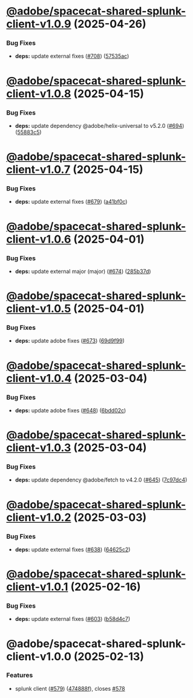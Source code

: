 # [@adobe/spacecat-shared-splunk-client-v1.0.9](https://github.com/adobe/spacecat-shared/compare/@adobe/spacecat-shared-splunk-client-v1.0.8...@adobe/spacecat-shared-splunk-client-v1.0.9) (2025-04-26)


### Bug Fixes

* **deps:** update external fixes ([#708](https://github.com/adobe/spacecat-shared/issues/708)) ([57535ac](https://github.com/adobe/spacecat-shared/commit/57535ac8c636de229cec7c5cee83dead07ac09fb))

# [@adobe/spacecat-shared-splunk-client-v1.0.8](https://github.com/adobe/spacecat-shared/compare/@adobe/spacecat-shared-splunk-client-v1.0.7...@adobe/spacecat-shared-splunk-client-v1.0.8) (2025-04-15)


### Bug Fixes

* **deps:** update dependency @adobe/helix-universal to v5.2.0 ([#694](https://github.com/adobe/spacecat-shared/issues/694)) ([55883c5](https://github.com/adobe/spacecat-shared/commit/55883c597c61c891fc17ed39d0aab1c33af5b90c))

# [@adobe/spacecat-shared-splunk-client-v1.0.7](https://github.com/adobe/spacecat-shared/compare/@adobe/spacecat-shared-splunk-client-v1.0.6...@adobe/spacecat-shared-splunk-client-v1.0.7) (2025-04-15)


### Bug Fixes

* **deps:** update external fixes ([#679](https://github.com/adobe/spacecat-shared/issues/679)) ([a41bf0c](https://github.com/adobe/spacecat-shared/commit/a41bf0cd488efa0f72af0933992edb256302af18))

# [@adobe/spacecat-shared-splunk-client-v1.0.6](https://github.com/adobe/spacecat-shared/compare/@adobe/spacecat-shared-splunk-client-v1.0.5...@adobe/spacecat-shared-splunk-client-v1.0.6) (2025-04-01)


### Bug Fixes

* **deps:** update external major (major) ([#674](https://github.com/adobe/spacecat-shared/issues/674)) ([285b37d](https://github.com/adobe/spacecat-shared/commit/285b37de9df42adb6a23694bcc699608e3b5b8fe))

# [@adobe/spacecat-shared-splunk-client-v1.0.5](https://github.com/adobe/spacecat-shared/compare/@adobe/spacecat-shared-splunk-client-v1.0.4...@adobe/spacecat-shared-splunk-client-v1.0.5) (2025-04-01)


### Bug Fixes

* **deps:** update adobe fixes ([#673](https://github.com/adobe/spacecat-shared/issues/673)) ([69d9f99](https://github.com/adobe/spacecat-shared/commit/69d9f99a563eb229171f3c3ffdbdc5a29a6e002b))

# [@adobe/spacecat-shared-splunk-client-v1.0.4](https://github.com/adobe/spacecat-shared/compare/@adobe/spacecat-shared-splunk-client-v1.0.3...@adobe/spacecat-shared-splunk-client-v1.0.4) (2025-03-04)


### Bug Fixes

* **deps:** update adobe fixes ([#648](https://github.com/adobe/spacecat-shared/issues/648)) ([6bdd02c](https://github.com/adobe/spacecat-shared/commit/6bdd02ccaaaf89d4b3d463206ec1377c1ccecf4d))

# [@adobe/spacecat-shared-splunk-client-v1.0.3](https://github.com/adobe/spacecat-shared/compare/@adobe/spacecat-shared-splunk-client-v1.0.2...@adobe/spacecat-shared-splunk-client-v1.0.3) (2025-03-04)


### Bug Fixes

* **deps:** update dependency @adobe/fetch to v4.2.0 ([#645](https://github.com/adobe/spacecat-shared/issues/645)) ([7c97dc4](https://github.com/adobe/spacecat-shared/commit/7c97dc4c4853aa183553ed90f4b0d6dc9f49b656))

# [@adobe/spacecat-shared-splunk-client-v1.0.2](https://github.com/adobe/spacecat-shared/compare/@adobe/spacecat-shared-splunk-client-v1.0.1...@adobe/spacecat-shared-splunk-client-v1.0.2) (2025-03-03)


### Bug Fixes

* **deps:** update external fixes ([#638](https://github.com/adobe/spacecat-shared/issues/638)) ([64625c2](https://github.com/adobe/spacecat-shared/commit/64625c24f1b3b7bc4a26b576155bb6bc8529ef45))

# [@adobe/spacecat-shared-splunk-client-v1.0.1](https://github.com/adobe/spacecat-shared/compare/@adobe/spacecat-shared-splunk-client-v1.0.0...@adobe/spacecat-shared-splunk-client-v1.0.1) (2025-02-16)


### Bug Fixes

* **deps:** update external fixes ([#603](https://github.com/adobe/spacecat-shared/issues/603)) ([b58d4c7](https://github.com/adobe/spacecat-shared/commit/b58d4c7237fb2522bba9b722e9eed7b0ae9e5f70))

# @adobe/spacecat-shared-splunk-client-v1.0.0 (2025-02-13)


### Features

* splunk client ([#579](https://github.com/adobe/spacecat-shared/issues/579)) ([474888f](https://github.com/adobe/spacecat-shared/commit/474888fa6d1882a7853826cca1050c1bc9e2a207)), closes [#578](https://github.com/adobe/spacecat-shared/issues/578)
